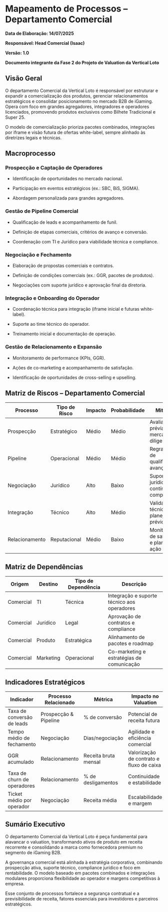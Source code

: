 # **Mapeamento de Processos – Departamento Comercial**

**Data de Elaboração: 14/07/2025**

**Responsável: Head Comercial (Isaac)**

**Versão: 1.0**

**Documento integrante da Fase 2 do Projeto de Valuation da Vertical Loto**

## **Visão Geral**

O departamento Comercial da Vertical Loto é responsável por estruturar e expandir a comercialização dos produtos, gerenciar relacionamentos estratégicos e consolidar posicionamento no mercado B2B de iGaming. Opera com foco em grandes agregadores, integradores e operadores licenciados, promovendo produtos exclusivos como Bilhete Tradicional e Super 25.

O modelo de comercialização prioriza pacotes combinados, integrações por iframe e visão futura de ofertas white-label, sempre alinhado às diretrizes legais e técnicas.

## **Macroprocesso**

### **Prospecção e Captação de Operadores**

- Identificação de oportunidades no mercado nacional.

- Participação em eventos estratégicos (ex.: SBC, BiS, SIGMA).

- Abordagem personalizada para grandes agregadores.

### **Gestão de Pipeline Comercial**

- Qualificação de leads e acompanhamento de funil.

- Definição de etapas comerciais, critérios de avanço e conversão.

- Coordenação com TI e Jurídico para viabilidade técnica e compliance.

### **Negociação e Fechamento**

- Elaboração de propostas comerciais e contratos.

- Definição de condições comerciais (ex.: GGR, pacotes de produtos).

- Negociações com suporte jurídico e aprovação final da diretoria.

### **Integração e Onboarding do Operador**

- Coordenação técnica para integração (iframe inicial e futuras white-label).

- Suporte ao time técnico do operador.

- Treinamento inicial e documentação de operação.

### **Gestão de Relacionamento e Expansão**

- Monitoramento de performance (KPIs, GGR).

- Ações de co-marketing e acompanhamento de satisfação.

- Identificação de oportunidades de cross-selling e upselling.

## **Matriz de Riscos – Departamento Comercial**

| **Processo** | **Tipo de Risco** | **Impacto** | **Probabilidade** | **Mitigação** |
|----|----|----|----|----|
| Prospecção | Estratégico | Médio | Médio | Avaliação prévia de mercado e due diligence |
| Pipeline | Operacional | Médio | Médio | Regras claras de qualificação e avanço |
| Negociação | Jurídico | Alto | Baixo | Suporte jurídico contínuo e compliance |
| Integração | Técnico | Alto | Médio | Validação técnica e planejamento prévio |
| Relacionamento | Reputacional | Médio | Baixo | Monitoramento de satisfação e planos de ação |

## **Matriz de Dependências**

| **Origem** | **Destino** | **Tipo de Dependência** | **Descrição** |
|----|----|----|----|
| Comercial | TI | Técnica | Integração e suporte técnico aos operadores |
| Comercial | Jurídico | Legal | Aprovação de contratos e compliance |
| Comercial | Produto | Estratégica | Alinhamento de pacotes e roadmap |
| Comercial | Marketing | Operacional | Co-marketing e estratégias de comunicação |

## **Indicadores Estratégicos**

| **Indicador** | **Processo Relacionado** | **Métrica** | **Impacto no Valuation** |
|----|----|----|----|
| Taxa de conversão de leads | Prospecção & Pipeline | % de conversão | Potencial de receita futura |
| Tempo médio de fechamento | Negociação | Dias/negociação | Agilidade e eficiência comercial |
| GGR acumulado | Relacionamento | Receita bruta mensal | Valorização de contrato e fluxo de caixa |
| Taxa de churn de operadores | Relacionamento | % de desligamentos | Continuidade e estabilidade |
| Ticket médio por operador | Negociação | Receita média | Escalabilidade e margem |

## **Sumário Executivo**

O departamento Comercial da Vertical Loto é peça fundamental para alavancar o valuation, transformando ativos de produto em receita recorrente e consolidando a marca como fornecedora premium no segmento de iGaming B2B.

A governança comercial está alinhada à estratégia corporativa, combinando prospecção ativa, suporte técnico, compliance jurídico e foco em rentabilidade. O modelo baseado em pacotes combinados e integrações modulares proporciona flexibilidade ao operador e margens competitivas à empresa.

Esse conjunto de processos fortalece a segurança contratual e a previsibilidade de receita, fatores essenciais para investidores e parceiros estratégicos.
